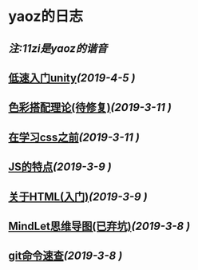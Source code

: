 # yaoz的日志
_注:11zi是yaoz的谐音_
---

## [低速入门unity](./source/unity.md)_(2019-4-5 )_

## [色彩搭配理论(待修复)](./source/color.md)_(2019-3-11 )_

## [在学习css之前](./source/css.md)_(2019-3-11 )_

## [JS的特点](./source/javascript.md)_(2019-3-9 )_

## [关于HTML(入门)](./source/html.md)_(2019-3-9 )_

## [MindLet思维导图(已弃坑)](./source/mindlet.md)_(2019-3-8 )_

## [git命令速查](./source/git.md)_(2019-3-8 )_
